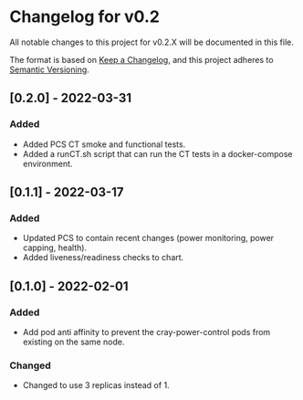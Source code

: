 # Changelog for v0.2

All notable changes to this project for v0.2.X will be documented in this file.

The format is based on [Keep a Changelog](https://keepachangelog.com/en/1.0.0/),
and this project adheres to [Semantic Versioning](https://semver.org/spec/v2.0.0.html).

## [0.2.0] - 2022-03-31

### Added
- Added PCS CT smoke and functional tests.
- Added a runCT.sh script that can run the CT tests in a docker-compose environment.

## [0.1.1] - 2022-03-17

### Added
- Updated PCS to contain recent changes (power monitoring, power capping, health).
- Added liveness/readiness checks to chart.

## [0.1.0] - 2022-02-01

### Added
- Add pod anti affinity to prevent the cray-power-control pods from existing on the same node.

### Changed
- Changed to use 3 replicas instead of 1.
